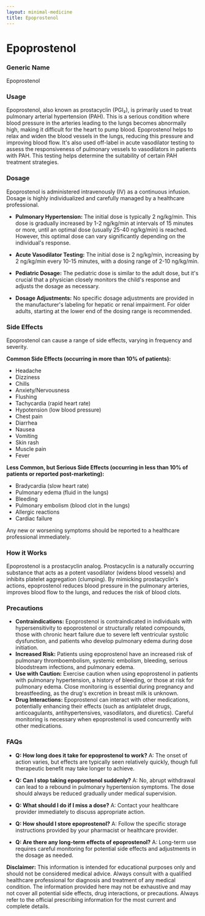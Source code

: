 ```yaml
---
layout: minimal-medicine
title: Epoprostenol
---
```


# Epoprostenol
### Generic Name
Epoprostenol

### Usage
Epoprostenol, also known as prostacyclin (PGI₂), is primarily used to treat pulmonary arterial hypertension (PAH).  This is a serious condition where blood pressure in the arteries leading to the lungs becomes abnormally high, making it difficult for the heart to pump blood. Epoprostenol helps to relax and widen the blood vessels in the lungs, reducing this pressure and improving blood flow.  It's also used off-label in acute vasodilator testing to assess the responsiveness of pulmonary vessels to vasodilators in patients with PAH.  This testing helps determine the suitability of certain PAH treatment strategies.

### Dosage
Epoprostenol is administered intravenously (IV) as a continuous infusion.  Dosage is highly individualized and carefully managed by a healthcare professional.

* **Pulmonary Hypertension:**  The initial dose is typically 2 ng/kg/min.  This dose is gradually increased by 1-2 ng/kg/min at intervals of 15 minutes or more, until an optimal dose (usually 25-40 ng/kg/min) is reached.  However, this optimal dose can vary significantly depending on the individual's response.

* **Acute Vasodilator Testing:** The initial dose is 2 ng/kg/min, increasing by 2 ng/kg/min every 10-15 minutes, with a dosing range of 2-10 ng/kg/min.

* **Pediatric Dosage:**  The pediatric dose is similar to the adult dose, but it's crucial that a physician closely monitors the child's response and adjusts the dosage as necessary.

* **Dosage Adjustments:** No specific dosage adjustments are provided in the manufacturer's labeling for hepatic or renal impairment.  For older adults, starting at the lower end of the dosing range is recommended.


### Side Effects
Epoprostenol can cause a range of side effects, varying in frequency and severity.

**Common Side Effects (occurring in more than 10% of patients):**

* Headache
* Dizziness
* Chills
* Anxiety/Nervousness
* Flushing
* Tachycardia (rapid heart rate)
* Hypotension (low blood pressure)
* Chest pain
* Diarrhea
* Nausea
* Vomiting
* Skin rash
* Muscle pain
* Fever

**Less Common, but Serious Side Effects (occurring in less than 10% of patients or reported post-marketing):**

* Bradycardia (slow heart rate)
* Pulmonary edema (fluid in the lungs)
* Bleeding
* Pulmonary embolism (blood clot in the lungs)
* Allergic reactions
* Cardiac failure

Any new or worsening symptoms should be reported to a healthcare professional immediately.


### How it Works
Epoprostenol is a prostacyclin analog.  Prostacyclin is a naturally occurring substance that acts as a potent vasodilator (widens blood vessels) and inhibits platelet aggregation (clumping). By mimicking prostacyclin's actions, epoprostenol reduces blood pressure in the pulmonary arteries, improves blood flow to the lungs, and reduces the risk of blood clots.


### Precautions
* **Contraindications:** Epoprostenol is contraindicated in individuals with hypersensitivity to epoprostenol or structurally related compounds, those with chronic heart failure due to severe left ventricular systolic dysfunction, and patients who develop pulmonary edema during dose initiation.
* **Increased Risk:** Patients using epoprostenol have an increased risk of pulmonary thromboembolism, systemic embolism, bleeding, serious bloodstream infections, and pulmonary edema.
* **Use with Caution:** Exercise caution when using epoprostenol in patients with pulmonary hypertension, a history of bleeding, or those at risk for pulmonary edema.  Close monitoring is essential during pregnancy and breastfeeding, as the drug's excretion in breast milk is unknown.
* **Drug Interactions:** Epoprostenol can interact with other medications, potentially enhancing their effects (such as antiplatelet drugs, anticoagulants, antihypertensives, vasodilators, and diuretics).  Careful monitoring is necessary when epoprostenol is used concurrently with other medications.

### FAQs

* **Q: How long does it take for epoprostenol to work?**  A:  The onset of action varies, but effects are typically seen relatively quickly, though full therapeutic benefit may take longer to achieve.

* **Q: Can I stop taking epoprostenol suddenly?** A: No, abrupt withdrawal can lead to a rebound in pulmonary hypertension symptoms.  The dose should always be reduced gradually under medical supervision.

* **Q: What should I do if I miss a dose?** A: Contact your healthcare provider immediately to discuss appropriate action.

* **Q: How should I store epoprostenol?** A: Follow the specific storage instructions provided by your pharmacist or healthcare provider.

* **Q:  Are there any long-term effects of epoprostenol?** A: Long-term use requires careful monitoring for potential side effects and adjustments in the dosage as needed.


**Disclaimer:** This information is intended for educational purposes only and should not be considered medical advice.  Always consult with a qualified healthcare professional for diagnosis and treatment of any medical condition. The information provided here may not be exhaustive and may not cover all potential side effects, drug interactions, or precautions. Always refer to the official prescribing information for the most current and complete details.
